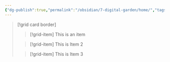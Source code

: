 ```yaml
---
{"dg-publish":true,"permalink":"/obsidian/7-digital-garden/home/","tags":["gardenEntry"],"created":"2025-08-10T15:39:37.205+01:00","updated":"2025-08-10T16:14:30.826+01:00"}
---
```


> [!grid card border]
> > [!grid-item] 
> > This is an item
>
>> [!grid-item] 
> > This is Item 2
>
>> [!grid-item] 
> >This is Item 3
> 